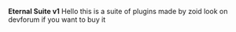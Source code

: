 **Eternal Suite v1**
Hello this is a suite of plugins made by zoid look on devforum if you want to buy it
